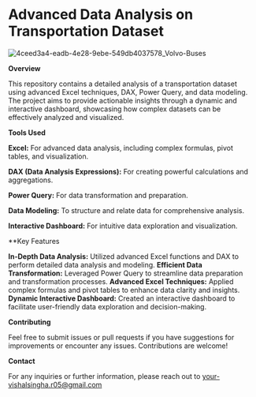 # Advanced Data Analysis on Transportation Dataset

![4ceed3a4-eadb-4e28-9ebe-549db4037578_Volvo-Buses](https://github.com/user-attachments/assets/6d76f917-1947-4937-baa5-a2270839fdc7)

**Overview**

This repository contains a detailed analysis of a transportation dataset using advanced Excel techniques, DAX, Power Query, and data modeling. The project aims to provide actionable insights through a dynamic and interactive dashboard, showcasing how complex datasets can be effectively analyzed and visualized.

**Tools Used**

**Excel:** For advanced data analysis, including complex formulas, pivot tables, and visualization.

**DAX (Data Analysis Expressions):** For creating powerful calculations and aggregations.

**Power Query:** For data transformation and preparation.

**Data Modeling:** To structure and relate data for comprehensive analysis.

**Interactive Dashboard:** For intuitive data exploration and visualization.

**Key Features

**In-Depth Data Analysis:** Utilized advanced Excel functions and DAX to perform detailed data analysis and modeling.
**Efficient Data Transformation:** Leveraged Power Query to streamline data preparation and transformation processes.
**Advanced Excel Techniques:** Applied complex formulas and pivot tables to enhance data clarity and insights.
**Dynamic Interactive Dashboard:** Created an interactive dashboard to facilitate user-friendly data exploration and decision-making.

**Contributing**

Feel free to submit issues or pull requests if you have suggestions for improvements or encounter any issues. Contributions are welcome!

**Contact**

For any inquiries or further information, please reach out to your-vishalsingha.r05@gmail.com
